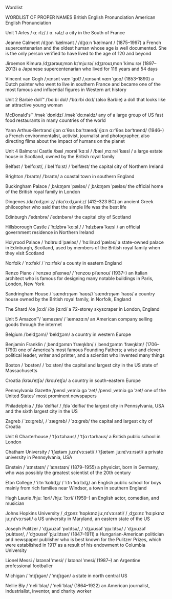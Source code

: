 Wordlist

WORDLIST OF PROPER NAMES
British English Pronunciation
American English Pronunciation

Unit 1
Arles / ɑː rlz/ / ɑː rəlz/ a city in the South of France

Jeanne Calment /dʒɒn ˈkælmənt / /dʒɑːn ˈkælmənt / (1875–1997) a French supercentenarian and the oldest human whose age is well documented. She is the only person verified to have lived to the age of 120 and beyond

Jiroemon Kimura /dʒɪərəʊɪˌmɒn kɪˈmjuːrə/ /dʒɪroʊɪˌmɑn ˈkimuːrə/ (1897–2013) a Japanese supercentenarian who lived for 116 years and 54 days

Vincent van Gogh /ˌvɪnsnt væn ˈgɒf/ /ˌvɪnsənt væn ˈgoʊ/ (1853–1890) a Dutch painter who went to live in southern France and became one of the most famous and influential figures in Western art history

Unit 2
Barbie doll™ /ˈbɑːbi dɒl/ /ˈbɑːrbi dɑːl/ (also Barbie) a doll that looks like an attractive young woman

McDonald's™ /mək ˈdɒnldz/ /mək ˈdɑːnəldz/ any of a large group of US fast food restaurants in many countries of the world

Yann Arthus-Bertrand /jɒn ɑːˈθəs bəːˈtrænd/ /jɑːn ɑːrˈθəs bərˈtrænd/ (1946–) a French environmentalist, activist, journalist and photographer, also directing films about the impact of humans on the planet

Unit 4
Balmoral Castle /bæl ˌmɒrəl ˈkɑːsl / /bæl ˌmɔːrəl ˈkæsl / a large estate house in Scotland, owned by the British royal family

Belfast / ˈbelfɑːst/, / bel ˈfɑːst/ / ˈbelfæst/ the capital city of Northern Ireland

Brighton /ˈbraɪtn/ /ˈbraɪtn/ a coastal town in southern England

Buckingham Palace / ˌbʌkɪŋəm ˈpæləs/ / ˌbʌkɪŋəm ˈpæləs/ the official home of the British royal family in London

Diogenes /daɪˈɒdʒɪniːz/ /daɪˈɑːdʒəniːz/ (412–323 BC) an ancient Greek philosopher who said that the simple life was the best life

Edinburgh /ˈedɪnbrə/ /ˈedɪnbərə/ the capital city of Scotland

Hillsborough Castle / ˈhɪlzbrə ˈkɑːsl / / ˈhɪlzbərə ˈkæsl / an official government residence in Northern Ireland

Holyrood Palace / ˈhɒlɪruːd ˈpæləs/ / ˈhɑːliruːd ˈpæləs/ a state-owned palace in Edinburgh, Scotland, used by members of the British royal family when they visit Scotland

Norfolk / ˈnɔːfək/ / ˈnɔːrfək/ a county in eastern England

Renzo Piano / ˈrenzəʊ piˈænəʊ/ / ˈrenzoʊ piˈænoʊ/ (1937–) an Italian architect who is famous for designing many notable buildings in Paris, London, New York

Sandringham House / ˈsændrɪŋəm ˈhaʊs// ˈsændrɪŋəm ˈhaʊs/ a country house owned by the British royal family, in Norfolk, England

The Shard /ðə ʃɑːd/ /ðə ʃɑːrd/ a 72-storey skyscraper in London, England

Unit 5
Amazon™/ ˈæməzən/ / ˈæməzɑːn/ an American company selling goods through the internet

Belgium /ˈbeldʒəm// ˈbeldʒəm/ a country in western Europe

Benjamin Franklin / ˌbendʒəmɪn ˈfræŋklɪn/ / ˌbendʒəmɪn ˈfræŋklɪn/ (1706–1790) one of America's most famous Founding Fathers; a wise and clever political leader, writer and printer, and a scientist who invented many things

Boston / ˈbɒstən/ / ˈbɔːstən/ the capital and largest city in the US state of Massachusetts

Croatia /krəʊˈeɪʃə/ /kroʊˈeɪʃə/ a country in south-eastern Europe

Pennsylvania Gazette /pensl ˌveɪniə gə ˈzet/ /pensl ˌveɪniə gə ˈzet/ one of the United States' most prominent newspapers

Philadelphia / ˌfɪlə ˈdelfiə/ / ˌfɪlə ˈdelfiə/ the largest city in Pennsylvania, USA and the sixth largest city in the US

Zagreb / ˈzɑːgreb/, / ˈzægrəb/ / ˈzɑːgreb/ the capital and largest city of Croatia

Unit 6
Charterhouse / ˈtʃɑːtəhaʊs/ / ˈtʃɑːrtərhaʊs/ a British public school in London

Chatham University / ˈtʃætəm ˌjuːnɪˈvɜːsəti/ / ˈtʃætəm ˌjuːnɪˈvɜːrsəti/ a private university in Pennsylvania, USA

Einstein / ˈaɪnstaɪn/ / ˈaɪnstaɪn/ (1879–1955) a physicist, born in Germany, who was possibly the greatest scientist of the 20th century

Eton College / ˈiːtn ˈkɒlɪdʒ/ / ˈiːtn ˈkɑːlɪdʒ/ an English public school for boys mainly from rich families near Windsor, a town in southern England

Hugh Laurie /hjuː ˈlɒri/ /hjuː ˈlɔːri/ (1959–) an English actor, comedian, and musician

Johns Hopkins University / ˌdʒɒnz ˈhɒpkɪnz juːˌnɪˈvɜːsəti/ / ˌdʒɑːnz ˈhɑːpkɪnz juːˌnɪˈvɜːrsəti/ a US university in Maryland, an eastern state of the US

Joseph Pulitzer / ˈdʒəʊzəf ˈpʊlɪtsə/, / ˈdʒəʊsəf ˈpjuːlɪtsə/ / ˈdʒoʊzəf ˈpʊlɪtsər/, / ˈdʒoʊsəf ˈpjuːlɪtsər/ (1847–1911) a Hungarian-American politician and newspaper publisher who is best known for the Pulitzer Prizes, which were established in 1917 as a result of his endowment to Columbia University

Lionel Messi / laɪənəl ˈmesi/ / laɪənəl ˈmesi/ (1987–) an Argentine professional footballer

Michigan / ˈmɪʃɪgən/ / ˈmɪʃɪgən/ a state in north central US

Nellie Bly / ˈneli ˈblaɪ/ / ˈneli ˈblaɪ/ (1864–1922) an American journalist, industrialist, inventor, and charity worker